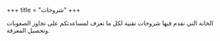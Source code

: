 +++
title = "شروحات"
+++

الخانة التي نقدم فيها شروحات تقنية لكل ما نعرف لمساعدتكم على تجاوز الصعوبات وتحصيل المعرفة.
